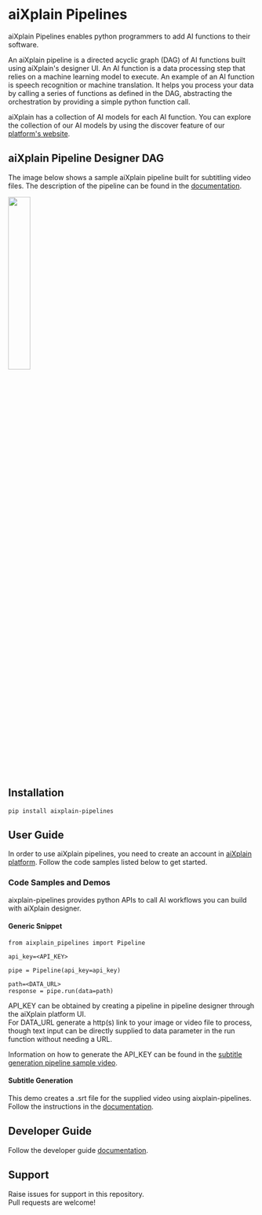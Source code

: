 # aiXplain Pipelines 

aiXplain Pipelines enables python programmers to add AI functions
to their software.

An aiXplain pipeline is a directed acyclic graph (DAG) of AI functions built using aiXplain's designer UI. An AI function is a data processing step that relies on a machine learning model to execute. An example of an AI function is speech recognition or machine translation. It helps you process your data by calling a series of functions as defined in the DAG, abstracting the orchestration by providing a simple python function call.

aiXplain has a collection of AI models for each AI function. You can explore the collection of our AI models by using the discover feature of our [platform's website](https://platform.aixplain.com/).

## aiXplain Pipeline Designer DAG

The image below shows a sample aiXplain pipeline built for subtitling video files. The description of the pipeline can be found in the [documentation](docs/samples/subtitle_generator/README.md).

<img src="docs/assets/designer-subtitling-sample.png" width=30% height=30%>


## Installation

```
pip install aixplain-pipelines
```

## User Guide

In order to use aiXplain pipelines, you need to create an account in [aiXplain platform](https://platform.aixplain.com/). Follow the code samples listed below to get started.

### Code Samples and Demos

aixplain-pipelines provides python APIs to call AI workflows you can build with aiXplain designer. 

#### Generic Snippet

```
from aixplain_pipelines import Pipeline

api_key=<API_KEY>

pipe = Pipeline(api_key=api_key)

path=<DATA_URL>
response = pipe.run(data=path)
```

API_KEY can be obtained by creating a pipeline in pipeline designer through the aiXplain platform UI.   
For DATA_URL generate a http(s) link to your image or video file to process, though text input can be directly supplied to data parameter in the run function without needing a URL.  
  
Information on how to generate the API_KEY can be found in the [subtitle generation pipeline sample video](https://aixplain.com/designer-tutorial/). 

#### Subtitle Generation

This demo creates a .srt file for the supplied video using aixplain-pipelines. Follow the instructions in the [documentation](docs/samples/subtitle_generator/README.md).

## Developer Guide

Follow the developer guide [documentation](docs/development/developer_guide.md).

## Support

Raise issues for support in this repository.  
Pull requests are welcome!
